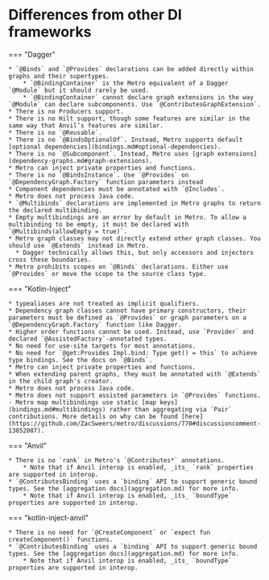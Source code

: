 # Differences from other DI frameworks

=== "Dagger"

    * `@Binds` and `@Provides` declarations can be added directly within graphs and their supertypes.
        * `@BindingContainer` is the Metro equivalent of a Dagger `@Module` but it should rarely be used.
        * `@BindingContainer` cannot declare graph extensions in the way `@Module` can declare subcomponents. Use `@ContributesGraphExtension`.
    * There is no Producers support.
    * There is no Hilt support, though some features are similar in the same way that Anvil’s features are similar.
    * There is no `@Reusable`.
    * There is no `@BindsOptionalOf`. Instead, Metro supports default [optional dependencies](bindings.md#optional-dependencies).
    * There is no `@Subcomponent`. Instead, Metro uses [graph extensions](dependency-graphs.md#graph-extensions).
    * Metro can inject private properties and functions.
    * There is no `@BindsInstance`. Use `@Provides` on `@DependencyGraph.Factory` function parameters instead
    * Component dependencies must be annotated with `@Includes`.
    * Metro does not process Java code.
    * `@Multibinds` declarations are implemented in Metro graphs to return the declared multibinding.
    * Empty multibindings are an error by default in Metro. To allow a multibinding to be empty, it must be declared with `@Multibinds(allowEmpty = true)`.
    * Metro graph classes may not directly extend other graph classes. You should use `@Extends` instead in Metro.
      * Dagger technically allows this, but only accessors and injectors cross these boundaries.
    * Metro prohibits scopes on `@Binds` declarations. Either use `@Provides` or move the scope to the source class type.

=== "Kotlin-Inject"

    * typealiases are not treated as implicit qualifiers.
    * Dependency graph classes cannot have primary constructors, their parameters must be defined as `@Provides` or graph parameters on a `@DependencyGraph.Factory` function like Dagger.
    * Higher order functions cannot be used. Instead, use `Provider` and declared `@AssistedFactory`-annotated types.
    * No need for use-site targets for most annotations.
    * No need for `@get:Provides Impl.bind: Type get() = this` to achieve type bindings. See the docs on `@Binds`.
    * Metro can inject private properties and functions.
    * When extending parent graphs, they must be annotated with `@Extends` in the child graph's creator.
    * Metro does not process Java code.
    * Metro does not support assisted parameters in `@Provides` functions.
    - Metro map multibindings use static [map keys](bindings.md#multibindings) rather than aggregating via `Pair` contributions. More details on why can be found [here](https://github.com/ZacSweers/metro/discussions/770#discussioncomment-13852087).

=== "Anvil"

    * There is no `rank` in Metro's `@Contributes*` annotations.
        * Note that if Anvil interop is enabled, _its_ `rank` properties are supported in interop.
    * `@ContributesBinding` uses a `binding` API to support generic bound types. See the [aggregation docs](aggregation.md) for more info.
        * Note that if Anvil interop is enabled, _its_ `boundType` properties are supported in interop.

=== "kotlin-inject-anvil"

    * There is no need for `@CreateComponent` or `expect fun createComponent()` functions.
    * `@ContributesBinding` uses a `binding` API to support generic bound types. See the [aggregation docs](aggregation.md) for more info.
        * Note that if Anvil interop is enabled, _its_ `boundType` properties are supported in interop.
